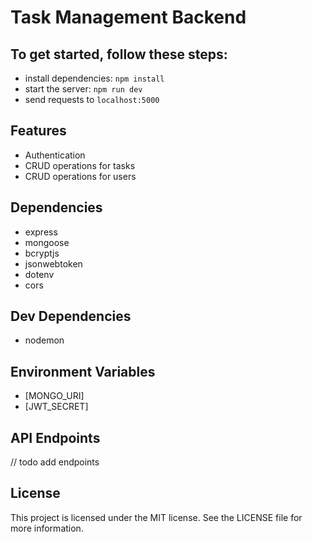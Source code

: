 # Task Management Backend

## To get started, follow these steps:

- install dependencies: `npm install`
- start the server: `npm run dev`
- send requests to `localhost:5000`

## Features

- Authentication
- CRUD operations for tasks
- CRUD operations for users

## Dependencies

- express
- mongoose
- bcryptjs
- jsonwebtoken
- dotenv
- cors

## Dev Dependencies

- nodemon

## Environment Variables

- [MONGO_URI]
- [JWT_SECRET]

## API Endpoints

// todo add endpoints

## License

This project is licensed under the MIT license. See the LICENSE file for more information.
